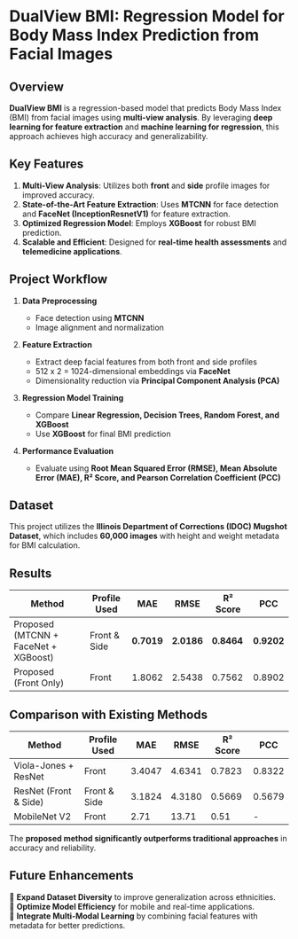 # **DualView BMI: Regression Model for Body Mass Index Prediction from Facial Images**  

## **Overview**  
**DualView BMI** is a regression-based model that predicts Body Mass Index (BMI) from facial images using **multi-view analysis**. By leveraging **deep learning for feature extraction** and **machine learning for regression**, this approach achieves high accuracy and generalizability.  

## **Key Features**  

1. **Multi-View Analysis**: Utilizes both **front** and **side** profile images for improved accuracy.
2. **State-of-the-Art Feature Extraction**: Uses **MTCNN** for face detection and **FaceNet (InceptionResnetV1)** for feature extraction.
3.  **Optimized Regression Model**: Employs **XGBoost** for robust BMI prediction.
4.   **Scalable and Efficient**: Designed for **real-time health assessments** and **telemedicine applications**.  

## **Project Workflow**  

1. **Data Preprocessing**  
   - Face detection using **MTCNN**  
   - Image alignment and normalization  

2. **Feature Extraction**  
   - Extract deep facial features from both front and side profiles
   - 512 x 2 = 1024-dimensional embeddings via **FaceNet**  
   - Dimensionality reduction via **Principal Component Analysis (PCA)**  

3. **Regression Model Training**  
   - Compare **Linear Regression, Decision Trees, Random Forest, and XGBoost**  
   - Use **XGBoost** for final BMI prediction  

4. **Performance Evaluation**  
   - Evaluate using **Root Mean Squared Error (RMSE), Mean Absolute Error (MAE), R² Score, and Pearson Correlation Coefficient (PCC)**  

## **Dataset**  
This project utilizes the **Illinois Department of Corrections (IDOC) Mugshot Dataset**, which includes **60,000 images** with height and weight metadata for BMI calculation.  

## **Results**  
| Method | Profile Used | MAE | RMSE | R² Score | PCC |
|--------|-------------|-----|------|----------|-----|
| Proposed (MTCNN + FaceNet + XGBoost) | Front & Side | **0.7019** | **2.0186** | **0.8464** | **0.9202** |
| Proposed (Front Only) | Front | 1.8062 | 2.5438 | 0.7562 | 0.8902 |

## **Comparison with Existing Methods**  
| Method | Profile Used | MAE | RMSE | R² Score | PCC |
|--------|-------------|-----|------|----------|-----|
| Viola-Jones + ResNet | Front | 3.4047 | 4.6341 | 0.7823 | 0.8322 |
| ResNet (Front & Side) | Front & Side | 3.1824 | 4.3180 | 0.5669 | 0.5679 |
| MobileNet V2 | Front | 2.71 | 13.71 | 0.51 | - |

The **proposed method significantly outperforms traditional approaches** in accuracy and reliability.  

## **Future Enhancements**  
🔹 **Expand Dataset Diversity** to improve generalization across ethnicities.  
🔹 **Optimize Model Efficiency** for mobile and real-time applications.  
🔹 **Integrate Multi-Modal Learning** by combining facial features with metadata for better predictions.  
